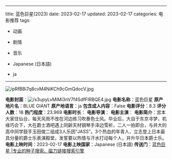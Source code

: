 
---
title: 蓝色巨星(2023)
date: 2023-02-17
updated: 2023-02-17
categories: 电影推荐
tags:

- 动画
- 剧情
- 音乐

- Japanese (日本語)
- ja
---

<img src="https://image.tmdb.org/t/p/original/pRfBBi7q8cvM4NiKCh9cGmQdocV.jpg" alt="/pRfBBi7q8cvM4NiKCh9cGmQdocV.jpg" title="/pRfBBi7q8cvM4NiKCh9cGmQdocV.jpg">

**电影封面**：<img src="https://image.tmdb.org/t/p/w200/s3upyLvMiMi3nV7f4SdfFIRBQE4.jpg" alt="/s3upyLvMiMi3nV7f4SdfFIRBQE4.jpg" title="/s3upyLvMiMi3nV7f4SdfFIRBQE4.jpg">
**电影名称**：蓝色巨星
**原产地片名**：BLUE GIANT
**原产地语言**：ja
**包含成人内容**：False
**电影评分**：8.3
**评分人数**：18
**热门程度**：23.969
**电影时长**：
**电影导演**：
**电影主演**：
**电影简介**：宫本大家住仙台，每天风雨不改在河边练习吹奏色士风。毕业后，大自于东京寻梦，机缘巧合下，大在爵士酒吧遇上同齡天材钢琴手泽边雪祈，二人一拍即合，与并大的高中同学鼓手玉田俊二组成3人乐团“JASS”。3个热血的年青人，立志登上日本最具分量的爵士乐表演殿堂，发誓要以热情与汗水打动每个人，并升华日本爵士乐。
**电影上映时间**：2023-02-17
**电影上映国家**：Japanese (日本語)
**传送门**：[蓝色巨星 |专业的种子搜索、磁力链接搜索引擎](https://movie.amd794.com:2083/?search=BLUE%20GIANT&ordering=&mode=match_phrase&page_size=10&page=1)


